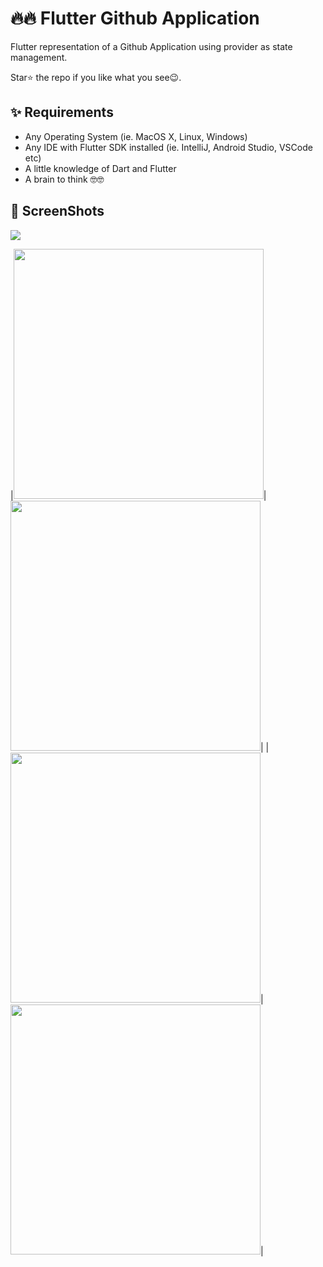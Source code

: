 # 🔥🔥 Flutter Github Application
Flutter representation of a Github Application using provider as state management.

Star⭐ the repo if you like what you see😉.


## ✨ Requirements
* Any Operating System (ie. MacOS X, Linux, Windows)
* Any IDE with Flutter SDK installed (ie. IntelliJ, Android Studio, VSCode etc)
* A little knowledge of Dart and Flutter
* A brain to think 🤓🤓


## 📸 ScreenShots

<img src="lib/screenshots/flutter_01.png"/>




|<img src="lib/screenshots/flutter_02.png" width="400">|<img src="lib/screenshots/flutter_03.png" width="400">|
|<img src="lib/screenshots/flutter_04.png" width="400">|<img src="lib/screenshots/flutter_05.png" width="400">|







